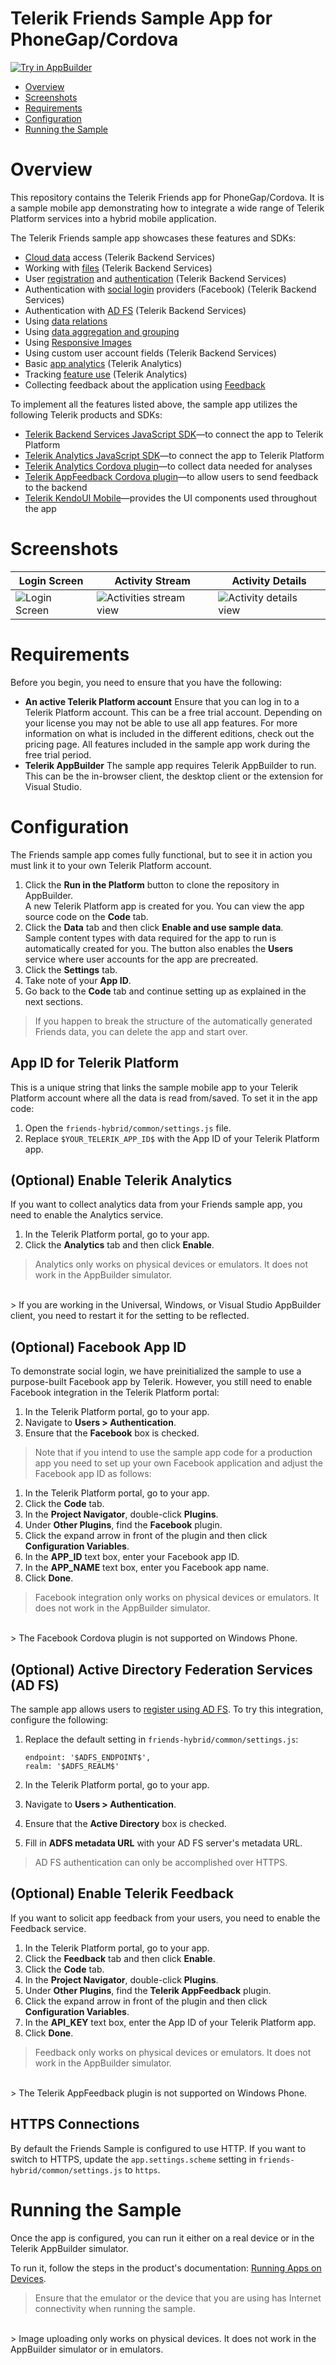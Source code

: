 
# Telerik Friends Sample App for PhoneGap/Cordova

<a href="https://platform.telerik.com/#appbuilder/clone/https://github.com/telerik/platform-friends-hybrid" target="_blank"><img src="http://docs.telerik.com/platform/samples/images/try-in-appbuilder.png" alt="Try in AppBuilder" title="Try in Telerik Platform" /></a>

<a id="top"></a>
* [Overview](#overview)
* [Screenshots](#screenshots)
* [Requirements](#requirements)
* [Configuration](#configuration)
* [Running the Sample](#running-the-sample)

# Overview

This repository contains the Telerik Friends app for PhoneGap/Cordova. It is a sample mobile app demonstrating how to integrate a wide range of Telerik Platform services into a hybrid mobile application.

The Telerik Friends sample app showcases these features and SDKs:

- [Cloud data](http://docs.telerik.com/platform/backend-services/javascript/data/introduction) access (Telerik Backend Services)
- Working with [files](http://docs.telerik.com/platform/backend-services/javascript/files/introduction) (Telerik Backend Services)
- User [registration](http://docs.telerik.com/platform/backend-services/javascript/users/users-register) and [authentication](http://docs.telerik.com/platform/backend-services/javascript/users/users-authenticate) (Telerik Backend Services)
- Authentication with [social login](http://docs.telerik.com/platform/backend-services/javascript/users/social-login/introduction) providers (Facebook) (Telerik Backend Services)
- Authentication with [AD FS](http://docs.telerik.com/platform/backend-services/javascript/users/adfs-login/introduction) (Telerik Backend Services)
- Using [data relations](http://docs.telerik.com/platform/backend-services/javascript/data/relations/introduction)
- Using [data aggregation and grouping](http://docs.telerik.com/platform/backend-services/javascript/queries/queries-aggregate)
- Using [Responsive Images](http://docs.telerik.com/platform/backend-services/javascript/responsive-images/introduction)
- Using custom user account fields (Telerik Backend Services)
- Basic [app analytics](http://docs.telerik.com/platform/analytics/getting-started/introduction) (Telerik Analytics)
- Tracking [feature use](http://docs.telerik.com/platform/analytics/client/reports/feature-use) (Telerik Analytics)
- Collecting feedback about the application using [Feedback](http://docs.telerik.com/platform/appfeedback/)

To implement all the features listed above, the sample app utilizes the following Telerik products and SDKs:

- [Telerik Backend Services JavaScript SDK](http://docs.telerik.com/platform/backend-services/javascript/getting-started-javascript-sdk)&mdash;to connect the app to Telerik Platform
- [Telerik Analytics JavaScript SDK](http://docs.telerik.com/platform/analytics/sdk/js/)&mdash;to connect the app to Telerik Platform
- [Telerik Analytics Cordova plugin](http://plugins.telerik.com/cordova/plugin/telerik-analytics)&mdash;to collect data needed for analyses
- [Telerik AppFeedback Cordova plugin](http://plugins.telerik.com/cordova/plugin/telerik-appfeedback)&mdash;to allow users to send feedback to the backend
- [Telerik KendoUI Mobile](http://www.telerik.com/kendo-ui)&mdash;provides the UI components used throughout the app

# Screenshots

Login Screen|Activity Stream|Activity Details
---|---|---
![Login Screen](https://raw.githubusercontent.com/telerik/platform-friends-hybrid/master/screenshots/ios-login-screen.png)|![Activities stream view](https://raw.githubusercontent.com/telerik/platform-friends-hybrid/master/screenshots/ios-activities-stream.png)|![Activity details view](https://raw.githubusercontent.com/telerik/platform-friends-hybrid/master/screenshots/ios-activitiy-details.png)

# Requirements

Before you begin, you need to ensure that you have the following:

- **An active Telerik Platform account**
Ensure that you can log in to a Telerik Platform account. This can be a free trial account. Depending on your license you may not be able to use all app features. For more information on what is included in the different editions, check out the pricing page. All features included in the sample app work during the free trial period.
- **Telerik AppBuilder** The sample app requires Telerik AppBuilder to run. This can be the in-browser client, the desktop client or the extension for Visual Studio.

# Configuration

The Friends sample app comes fully functional, but to see it in action you must link it to your own Telerik Platform account.

1. Click the **Run in the Platform** button to clone the repository in AppBuilder.<br>
	A new Telerik Platform app is created for you. You can view the app source code on the **Code** tab.
2. Click the **Data** tab and then click **Enable and use sample data**.<br>
	Sample content types with data required for the app to run is automatically created for you. The button also enables the **Users** service where user accounts for the app are precreated.
3. Click the **Settings** tab.
4. Take note of your **App ID**.
5. Go back to the **Code** tab and continue setting up as explained in the next sections.

> If you happen to break the structure of the automatically generated Friends data, you can delete the app and start over.

## App ID for Telerik Platform

This is a unique string that links the sample mobile app to your Telerik Platform account where all the data is read from/saved. To set it in the app code:

1. Open the `friends-hybrid/common/settings.js` file.
2. Replace `$YOUR_TELERIK_APP_ID$` with the App ID of your Telerik Platform app.

## (Optional) Enable Telerik Analytics

If you want to collect analytics data from your Friends sample app, you need to enable the Analytics service.

1. In the Telerik Platform portal, go to your app.
2. Click the **Analytics** tab and then click **Enable**.

> Analytics only works on physical devices or emulators. It does not work in the AppBuilder simulator.
<br>
> If you are working in the Universal, Windows, or Visual Studio AppBuilder client, you need to restart it for the setting to be reflected.  

## (Optional) Facebook App ID

To demonstrate social login, we have preinitialized the sample to use a purpose-built Facebook app by Telerik. However, you still need to enable Facebook integration in the Telerik Platform portal:

1. In the Telerik Platform portal, go to your app.
3. Navigate to **Users > Authentication**.
4. Ensure that the **Facebook** box is checked.

> Note that if you intend to use the sample app code for a production app you need to set up your own Facebook application and adjust the Facebook app ID as follows:
	
1. In the Telerik Platform portal, go to your app.
2. Click the **Code** tab.
3. In the **Project Navigator**, double-click **Plugins**.
5. Under **Other Plugins**, find the **Facebook** plugin.
7. Click the expand arrow in front of the plugin and then click **Configuration Variables**.
9. In the **APP_ID** text box, enter your Facebook app ID.
10. In the **APP_NAME** text box, enter you Facebook app name.
10. Click **Done**.

> Facebook integration only works on physical devices or emulators. It does not work in the AppBuilder simulator.
<br>
> The Facebook Cordova plugin is not supported on Windows Phone.

## (Optional) Active Directory Federation Services (AD FS)

The sample app allows users to [register using AD FS](http://docs.telerik.com/platform/backend-services/javascript/users/adfs-login/introduction). To try this integration, configure the following:

1. Replace the default setting in `friends-hybrid/common/settings.js`:

	```
	endpoint: '$ADFS_ENDPOINT$',
	realm: '$ADFS_REALM$'
	```
2. In the Telerik Platform portal, go to your app.
5. Navigate to **Users > Authentication**.
6. Ensure that the **Active Directory** box is checked.
7. Fill in **ADFS metadata URL** with your AD FS server's metadata URL.

> AD FS authentication can only be accomplished over HTTPS.

## (Optional) Enable Telerik Feedback

If you want to solicit app feedback from your users, you need to enable the Feedback service.

1. In the Telerik Platform portal, go to your app.
2. Click the **Feedback** tab and then click **Enable**.
3. Click the **Code** tab.
3. In the **Project Navigator**, double-click **Plugins**.
5. Under **Other Plugins**, find the **Telerik AppFeedback** plugin.
7. Click the expand arrow in front of the plugin and then click **Configuration Variables**.
9. In the **API_KEY** text box, enter the App ID of your Telerik Platform app.
10. Click **Done**.

> Feedback only works on physical devices or emulators. It does not work in the AppBuilder simulator.
<br>
> The Telerik AppFeedback plugin is not supported on Windows Phone.

## HTTPS Connections

By default the Friends Sample is configured to use HTTP. If you want to switch to HTTPS, update the `app.settings.scheme` setting in `friends-hybrid/common/settings.js` to `https`.

# Running the Sample

Once the app is configured, you can run it either on a real device or in the Telerik AppBuilder simulator.

To run it, follow the steps in the product's documentation: [Running Apps on Devices](http://docs.telerik.com/platform/appbuilder/testing-your-app/running-on-devices/working-with-devices).

> Ensure that the emulator or the device that you are using has Internet connectivity when running the sample.
<br>
> Image uploading only works on physical devices. It does not work in the AppBuilder simulator or in emulators.

